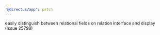 ```yaml
---
'@directus/app': patch
---
```


easily distinguish between relational fields on relation interface and display (Issue 25798)
